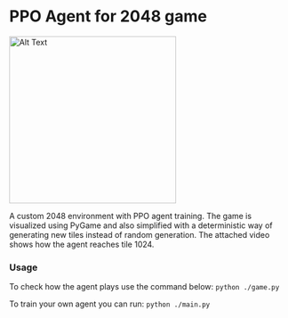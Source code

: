 # PPO Agent for 2048 game
<img src="2048_play.gif" alt="Alt Text" width="300"/>
<p>A custom 2048 environment with PPO agent training. The game is visualized using PyGame and also simplified with a deterministic way of generating new tiles instead of random generation.
The attached video shows how the agent reaches tile 1024.</p>

### Usage
To check how the agent plays use the command below:
```python ./game.py```

To train your own agent you can run:
```python ./main.py```

